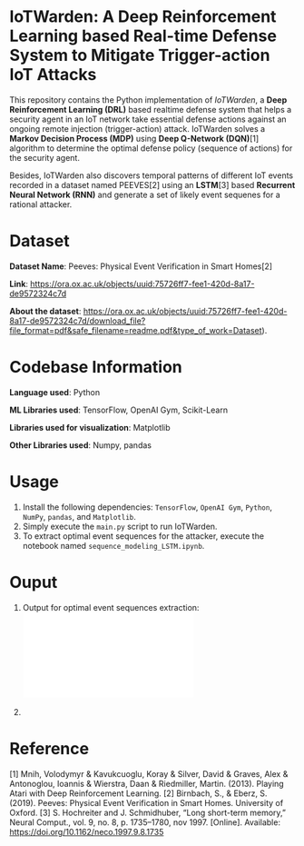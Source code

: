 # IoTWarden: A Deep Reinforcement Learning based Real-time Defense System to Mitigate Trigger-action IoT Attacks 
This repository contains the Python implementation of _IoTWarden_, a **Deep Reinforcement Learning (DRL)** based realtime defense system that helps a security agent in an IoT network take essential defense actions against an ongoing remote injection (trigger-action) attack. IoTWarden solves a **Markov Decision Process (MDP)** using **Deep Q-Network (DQN)**[1] algorithm to determine the optimal defense policy (sequence of actions) for the security agent.

Besides, IoTWarden also discovers temporal patterns of different IoT events recorded in a dataset named PEEVES[2] using an **LSTM**[3] based **Recurrent Neural Network (RNN)** and generate a set of likely event sequenes for a rational attacker.

# Dataset
**Dataset Name**: Peeves: Physical Event Verification in Smart Homes[2]

**Link**: https://ora.ox.ac.uk/objects/uuid:75726ff7-fee1-420d-8a17-de9572324c7d

**About the dataset**: https://ora.ox.ac.uk/objects/uuid:75726ff7-fee1-420d-8a17-de9572324c7d/download_file?file_format=pdf&safe_filename=readme.pdf&type_of_work=Dataset).

# Codebase Information
**Language used**: Python

**ML Libraries used**: TensorFlow, OpenAI Gym, Scikit-Learn

**Libraries used for visualization**: Matplotlib

**Other Libraries used**: Numpy, pandas

# Usage
1. Install the following dependencies: `TensorFlow`, `OpenAI Gym`, `Python`, `NumPy`, `pandas`, and `Matplotlib`.
2. Simply execute the `main.py` script to run IoTWarden.
3. To extract optimal event sequences for the attacker, execute the notebook named `sequence_modeling_LSTM.ipynb`.

# Ouput
1) Output for optimal event sequences extraction:
![Training and validation accuracy of the LSTM-based RNN](Evaluation/accuracy_plot.pdf)

2) 

# Reference
[1] Mnih, Volodymyr & Kavukcuoglu, Koray & Silver, David & Graves, Alex & Antonoglou, Ioannis & Wierstra, Daan & Riedmiller, Martin. (2013). Playing Atari with Deep Reinforcement Learning. 
[2] Birnbach, S., & Eberz, S. (2019). Peeves: Physical Event Verification in Smart Homes. University of Oxford.
[3] S. Hochreiter and J. Schmidhuber, “Long short-term memory,” Neural Comput., vol. 9, no. 8, p. 1735–1780, nov 1997. [Online]. Available: https://doi.org/10.1162/neco.1997.9.8.1735
